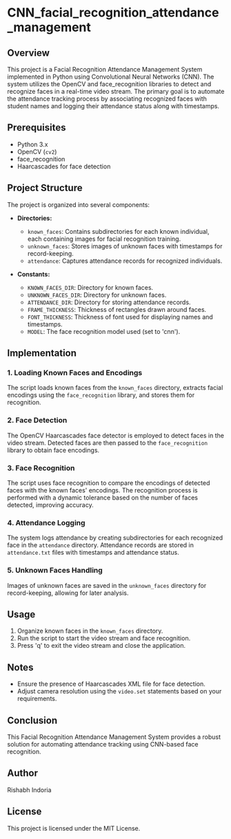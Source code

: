 # CNN_facial_recognition_attendance_management

## Overview

This project is a Facial Recognition Attendance Management System implemented in Python using Convolutional Neural Networks (CNN). The system utilizes the OpenCV and face_recognition libraries to detect and recognize faces in a real-time video stream. The primary goal is to automate the attendance tracking process by associating recognized faces with student names and logging their attendance status along with timestamps.

## Prerequisites

- Python 3.x
- OpenCV (`cv2`)
- face_recognition
- Haarcascades for face detection

## Project Structure

The project is organized into several components:

- **Directories:**
  - `known_faces`: Contains subdirectories for each known individual, each containing images for facial recognition training.
  - `unknown_faces`: Stores images of unknown faces with timestamps for record-keeping.
  - `attendance`: Captures attendance records for recognized individuals.

- **Constants:**
  - `KNOWN_FACES_DIR`: Directory for known faces.
  - `UNKNOWN_FACES_DIR`: Directory for unknown faces.
  - `ATTENDANCE_DIR`: Directory for storing attendance records.
  - `FRAME_THICKNESS`: Thickness of rectangles drawn around faces.
  - `FONT_THICKNESS`: Thickness of font used for displaying names and timestamps.
  - `MODEL`: The face recognition model used (set to 'cnn').

## Implementation

### 1. Loading Known Faces and Encodings

The script loads known faces from the `known_faces` directory, extracts facial encodings using the `face_recognition` library, and stores them for recognition.

### 2. Face Detection

The OpenCV Haarcascades face detector is employed to detect faces in the video stream. Detected faces are then passed to the `face_recognition` library to obtain face encodings.

### 3. Face Recognition

The script uses face recognition to compare the encodings of detected faces with the known faces' encodings. The recognition process is performed with a dynamic tolerance based on the number of faces detected, improving accuracy.

### 4. Attendance Logging

The system logs attendance by creating subdirectories for each recognized face in the `attendance` directory. Attendance records are stored in `attendance.txt` files with timestamps and attendance status.

### 5. Unknown Faces Handling

Images of unknown faces are saved in the `unknown_faces` directory for record-keeping, allowing for later analysis.

## Usage

1. Organize known faces in the `known_faces` directory.
2. Run the script to start the video stream and face recognition.
3. Press 'q' to exit the video stream and close the application.

## Notes

- Ensure the presence of Haarcascades XML file for face detection.
- Adjust camera resolution using the `video.set` statements based on your requirements.

## Conclusion

This Facial Recognition Attendance Management System provides a robust solution for automating attendance tracking using CNN-based face recognition.

## Author

Rishabh Indoria

## License

This project is licensed under the MIT License.
